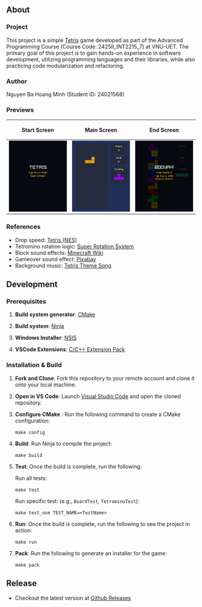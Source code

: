 ## About
### Project
This project is a simple [Tetris](https://en.wikipedia.org/wiki/Tetris) game developed as part of the Advanced Programming Course (Course Code: 2425II_INT2215_7) at VNU-UET. The primary goal of this project is to gain hands-on experience in software development, utilizing programming languages and their libraries, while also practicing code modularization and refactoring.

### Author
Nguyen Ba Hoang Minh (Student ID: 24021568)

### Previews
| <p align="center">Start Screen</p> | <p align="center">Main Screen</p> | <p align="center">End Screen</p> |
|---------|---------|---------|
|![game start screen](./previews/start-screen.png) | ![game main screen](./previews/main-screen.png) | ![game end screen](./previews/end-screen.png) | 

### References
- Drop speed: [Tetris (NES)](https://tetris.wiki/Tetris_(NES))
- Tetromino rotation logic: [Super Rotation System](https://harddrop.com/wiki/SRS)
- Block sound effects: [Minecraft Wiki](https://minecraft.fandom.com/wiki/Category:Block_sounds)
- Gameover sound effect: [Pixabay](https://pixabay.com/sound-effects/game-over-arcade-6435/)
- Background music: [Tetris Theme Song](https://www.youtube.com/watch?v=NmCCQxVBfyM&pp=ygUMdGV0cmlzIHRoZW1l)

## Development
### Prerequisites
1. **Build system generator**: [CMake](https://cmake.org/download/)

2. **Build system**: [Ninja](https://github.com/ninja-build/ninja/releases)

3. **Windows Installer**: [NSIS](https://nsis.sourceforge.io/Download)

3. **VSCode Extensions**: [C/C++ Extension Pack](https://marketplace.visualstudio.com/items?itemName=ms-vscode.cpptools-extension-pack)

### Installation & Build
1. **Fork and Clone**: Fork this repository to your remote account and clone it onto your local machine. 
2. **Open in VS Code**: Launch [Visual Studio Code](https://code.visualstudio.com/) and open the cloned repository.
3. **Configure CMake** : Run the following command to create a CMake configuration: 

    ```
    make config
    ```

4. **Build**: Run Ninja to compile the project: 

    ```
    make build
    ```

5. **Test**: Once the build is complete, run the following: 

    Run all tests:

    ```
    make test
    ```

    Run specific test: (e.g., `BoardTest`, `TetrominoTest`):

    ```
    make test_one TEST_NAME=<TestName>
    ```

6. **Run**: Once the build is complete, run the following to see the project in action:

    ```
    make run
    ```

7. **Pack**: Run the following to generate an installer for the game:

    ```
    make pack
    ```

## Release

- Checkout the latest version at [Github Releases](https://github.com/zadnap/tetris/releases)